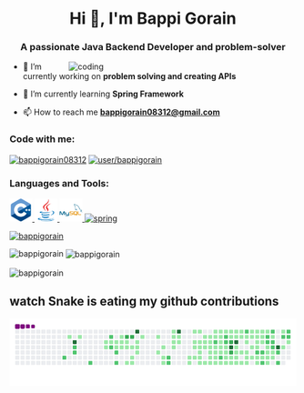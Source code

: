 
<h1 align="center">Hi 👋, I'm Bappi Gorain</h1>
<h3 align="center">A passionate Java Backend Developer and problem-solver</h3>

<img align="right" alt="coding" width="400" src="https://user-images.githubusercontent.com/74038190/229223263-cf2e4b07-2615-4f87-9c38-e37600f8381a.gif">



- 🔭 I’m currently working on **problem solving and creating APIs**

- 🌱 I’m currently learning **Spring Framework**

- 📫 How to reach me **bappigorain08312@gmail.com**

<h3 align="left">Code with me:</h3>
<p align="left">
<a href="https://www.hackerrank.com/bappigorain08312" target="blank"><img align="center" src="https://raw.githubusercontent.com/rahuldkjain/github-profile-readme-generator/master/src/images/icons/Social/hackerrank.svg" alt="bappigorain08312" height="30" width="40" /></a>
<a href="https://www.geeksforgeeks.org/user/bappigorain/" target="blank"><img align="center" src="https://raw.githubusercontent.com/rahuldkjain/github-profile-readme-generator/master/src/images/icons/Social/geeks-for-geeks.svg" alt="user/bappigorain" height="30" width="40" /></a>
</p>

<h3 align="left">Languages and Tools:</h3>
<p align="left"> <a href="https://www.w3schools.com/cpp/" target="_blank" rel="noreferrer"> <img src="https://raw.githubusercontent.com/devicons/devicon/master/icons/cplusplus/cplusplus-original.svg" alt="cplusplus" width="40" height="40"/> </a> <a href="https://www.java.com" target="_blank" rel="noreferrer"> <img src="https://raw.githubusercontent.com/devicons/devicon/master/icons/java/java-original.svg" alt="java" width="40" height="40"/> </a> <a href="https://www.mysql.com/" target="_blank" rel="noreferrer"> <img src="https://raw.githubusercontent.com/devicons/devicon/master/icons/mysql/mysql-original-wordmark.svg" alt="mysql" width="40" height="40"/> </a> <a href="https://spring.io/" target="_blank" rel="noreferrer"> <img src="https://www.vectorlogo.zone/logos/springio/springio-icon.svg" alt="spring" width="40" height="40"/> </a> </p>

<p align="left"> <a href="https://github.com/ryo-ma/github-profile-trophy"><img src="https://github-profile-trophy.vercel.app/?username=bappigorain" alt="bappigorain" /></a> </p>




<p><img align="left" src="https://github-readme-stats.vercel.app/api/top-langs?username=bappigorain&show_icons=true&locale=en&layout=compact" alt="bappigorain" /></p>

<p>&nbsp;<img align="center" src="https://github-readme-stats.vercel.app/api?username=bappigorain&show_icons=true&locale=en" alt="bappigorain" /></p>

<p><img align="center" src="https://github-readme-streak-stats.herokuapp.com/?user=bappigorain&" alt="bappigorain" /> </p>



## watch Snake is eating my github contributions

![snake gif](https://github.com/BappiGorain/BappiGorain/blob/output/github-contribution-grid-snake.gif)

<!--
**BappiGorain/BappiGorain** is a ✨ _special_ ✨ repository because its `README.md` (this file) appears on your GitHub profile.

Here are some ideas to get you started:

- 🔭 I’m currently working on ...
- 🌱 I’m currently learning ...
- 👯 I’m looking to collaborate on ...
- 🤔 I’m looking for help with ...
- 💬 Ask me about ...
- 📫 How to reach me: ...
- 😄 Pronouns: ...
- ⚡ Fun fact: ...
-->
